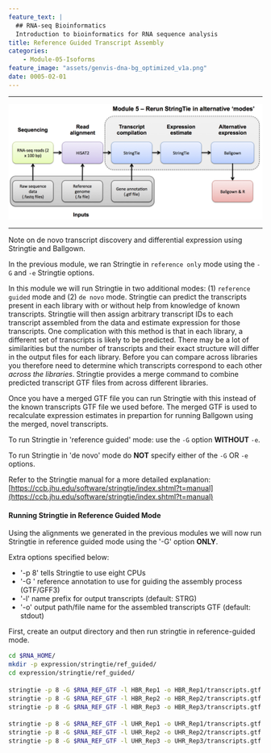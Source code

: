 ```yaml
---
feature_text: |
  ## RNA-seq Bioinformatics
  Introduction to bioinformatics for RNA sequence analysis
title: Reference Guided Transcript Assembly
categories:
    - Module-05-Isoforms
feature_image: "assets/genvis-dna-bg_optimized_v1a.png"
date: 0005-02-01
---
```


***

![RNA-seq_Flowchart4](/assets/module_5/RNA-seq_Flowchart5.png)

***

Note on de novo transcript discovery and differential expression using Stringtie and Ballgown.

In the previous module, we ran Stringtie in `reference only` mode using the `-G` and `-e` Stringtie options.

In this module we will run Stringtie in two additional modes: (1) `reference guided` mode and (2) `de novo` mode. Stringtie can predict the transcripts present in each library with or without help from knowledge of known transcripts. Stringtie will then assign arbitrary transcript IDs to each transcript assembled from the data and estimate expression for those transcripts. One complication with this method is that in each library, a different set of transcripts is likely to be predicted. There may be a lot of similarities but the number of transcripts and their exact structure will differ in the output files for each library. Before you can compare across libraries you therefore need to determine which transcripts correspond to each other *across the libraries*. Stringtie provides a merge command to combine predicted transcript GTF files from across different libraries.

Once you have a merged GTF file you can run Stringtie with this instead of the known transcripts GTF file we used before. The merged GTF is used to recalculate expression estimates in prepartion for running Ballgown using the merged, novel transcripts.

To run Stringtie in 'reference guided' mode: use the `-G` option **WITHOUT** `-e`.

To run Stringtie in 'de novo' mode do **NOT** specify either of the `-G` OR `-e` options.

Refer to the Stringtie manual for a more detailed explanation: [https://ccb.jhu.edu/software/stringtie/index.shtml?t=manual](https://ccb.jhu.edu/software/stringtie/index.shtml?t=manual)

#### Running Stringtie in Reference Guided Mode
Using the alignments we generated in the previous modules we will now run Stringtie in reference guided mode using the '-G' option **ONLY**.

Extra options specified below:

* '-p 8' tells Stringtie to use eight CPUs
* '-G ' reference annotation to use for guiding the assembly process (GTF/GFF3)
* '-l' name prefix for output transcripts (default: STRG)
* '-o' output path/file name for the assembled transcripts GTF (default: stdout)

First, create an output directory and then run stringtie in reference-guided mode.
```bash
cd $RNA_HOME/
mkdir -p expression/stringtie/ref_guided/
cd expression/stringtie/ref_guided/

stringtie -p 8 -G $RNA_REF_GTF -l HBR_Rep1 -o HBR_Rep1/transcripts.gtf $RNA_ALIGN_DIR/HBR_Rep1.bam
stringtie -p 8 -G $RNA_REF_GTF -l HBR_Rep2 -o HBR_Rep2/transcripts.gtf $RNA_ALIGN_DIR/HBR_Rep2.bam
stringtie -p 8 -G $RNA_REF_GTF -l HBR_Rep3 -o HBR_Rep3/transcripts.gtf $RNA_ALIGN_DIR/HBR_Rep3.bam

stringtie -p 8 -G $RNA_REF_GTF -l UHR_Rep1 -o UHR_Rep1/transcripts.gtf $RNA_ALIGN_DIR/UHR_Rep1.bam
stringtie -p 8 -G $RNA_REF_GTF -l UHR_Rep2 -o UHR_Rep2/transcripts.gtf $RNA_ALIGN_DIR/UHR_Rep2.bam
stringtie -p 8 -G $RNA_REF_GTF -l UHR_Rep3 -o UHR_Rep3/transcripts.gtf $RNA_ALIGN_DIR/UHR_Rep3.bam

```
